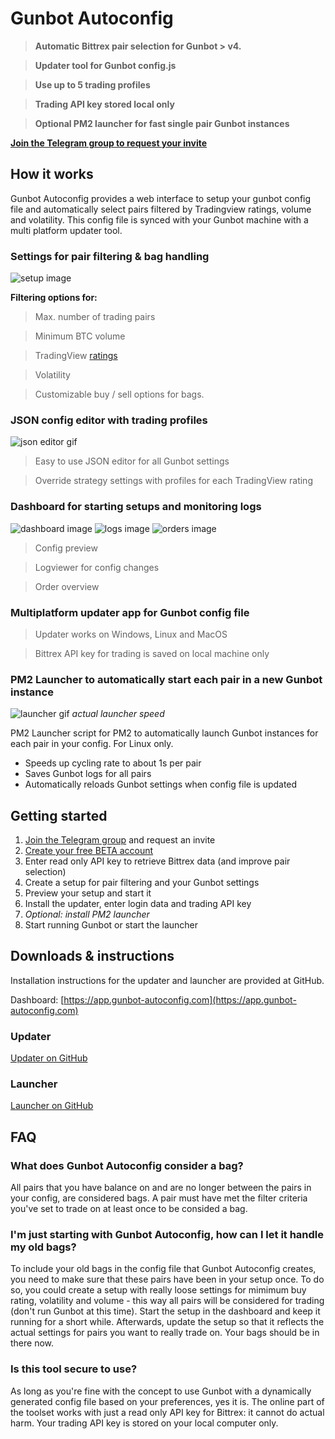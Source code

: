 # **Gunbot Autoconfig**

> **Automatic Bittrex pair selection for Gunbot > v4.**

> **Updater tool for Gunbot config.js**

> **Use up to 5 trading profiles**

> **Trading API key stored local only**

> **Optional PM2 launcher for fast single pair Gunbot instances**

**[Join the Telegram group to request your invite](https://t.me/joinchat/Fci7JUOw9Z7i0eUpUrAZmQ)**



## **How it works**
Gunbot Autoconfig provides a web interface to setup your gunbot config file and automatically select pairs filtered by Tradingview ratings, volume and volatility. This config file is synced with your Gunbot machine with a multi platform updater tool. 




### **Settings for pair filtering & bag handling**

![setup image](https://user-images.githubusercontent.com/2372008/31356083-f43a7042-ad3c-11e7-8494-0c971ad59e49.png)

**Filtering options for:**
> Max. number of trading pairs

> Minimum BTC volume 

> TradingView [ratings](https://www.tradingview.com/markets/cryptocurrencies/quotes-bitcoin/)

> Volatility

> Customizable buy / sell options for bags.




### **JSON config editor with trading profiles**

![json editor gif](https://user-images.githubusercontent.com/2372008/31355641-72952fba-ad3b-11e7-855e-849b9c6b53bd.gif)

> Easy to use JSON editor for all Gunbot settings

> Override strategy settings with profiles for each TradingView rating




### **Dashboard for starting setups and monitoring logs**

![dashboard image](https://user-images.githubusercontent.com/2372008/31355630-6ac8b20c-ad3b-11e7-8038-160b75e47349.png)
![logs image](https://user-images.githubusercontent.com/2372008/31355618-5b3692e6-ad3b-11e7-8450-a03a9016f7b4.png)
![orders image](https://user-images.githubusercontent.com/2372008/31402813-6c756c5a-adf7-11e7-8774-2412c703fcf3.jpg)

> Config preview

> Logviewer for config changes

>  Order overview




### **Multiplatform updater app for Gunbot config file**

> Updater works on Windows, Linux and MacOS

> Bittrex API key for trading is saved on local machine only




### **PM2 Launcher to automatically start each pair in a new Gunbot instance**

![launcher gif](https://user-images.githubusercontent.com/2372008/31355649-7cec3684-ad3b-11e7-8784-95d85ac39e19.gif)
*actual launcher speed*

PM2 Launcher script for PM2 to automatically launch Gunbot instances for each pair in your config. For Linux only.

- Speeds up cycling rate to about 1s per pair
- Saves Gunbot logs for all pairs
- Automatically reloads Gunbot settings when config file is updated




## **Getting started**
1. [Join the Telegram group](https://t.me/joinchat/Fci7JUOw9Z7i0eUpUrAZmQ) and request an invite
1. [Create your free BETA account](https://app.gunbot-autoconfig.com)
1. Enter read only API key to retrieve Bittrex data (and improve pair selection)
1. Create a setup for pair filtering and your Gunbot settings
1. Preview your setup and start it
1. Install the updater, enter login data and trading API key
1. *Optional: install PM2 launcher*
1. Start running Gunbot or start the launcher




## **Downloads & instructions**
Installation instructions for the updater and launcher are provided at GitHub. 

Dashboard: [https://app.gunbot-autoconfig.com](https://app.gunbot-autoconfig.com)



### **Updater**
[Updater on GitHub](https://github.com/Gunbot-Autoconfig/Gunbot-Autoconfig/releases)



### **Launcher**
[Launcher on GitHub](https://gist.github.com/GuilhermeMedeiros/eb9f0f8b4161cdb87d5fac822447ab6c)




## **FAQ**

### What does Gunbot Autoconfig consider a bag?
All pairs that you have balance on and are no longer between the pairs in your config, are considered bags. A pair must have met the filter criteria you've set to trade on at least once to be consided a bag.

### I'm just starting with Gunbot Autoconfig, how can I let it handle my old bags?
To include your old bags in the config file that Gunbot Autoconfig creates, you need to make sure that these pairs have been in your setup once. To do so, you could create a setup with really loose settings for mimimum buy rating, volatility and volume - this way all pairs will be considered for trading (don't run Gunbot at this time). Start the setup in the dashboard and keep it running for a short while. Afterwards, update the setup so that it reflects the actual settings for pairs you want to really trade on. Your bags should be in there now.

### Is this tool secure to use?
As long as you're fine with the concept to use Gunbot with a dynamically generated config file based on your preferences, yes it is. The online part of the toolset works with just a read only API key for Bittrex: it cannot do actual harm. Your trading API key is stored on your local computer only.

